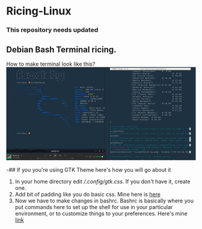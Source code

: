 # Ricing-Linux
### This repository needs updated
## Debian Bash Terminal ricing.
How to make terminal look like this?
![test](lol.jpg)

-## If you you're using GTK Theme here's how you will go about it 
1. In your home directory edit */.config/gtk.css*. If you don't have it, create one.
2. Add bit of padding like you do basic css. 
   Mine here is [here](https://github.com/anushang/Ricing-Linux/blob/master/gtk.css)
3. Now we have to make changes in bashrc. Bashrc is basically where you put commands here to set up the shell for use in your      particular environment, or to customize things to your preferences. 
   Here's mine [link](.bashrc)
   
